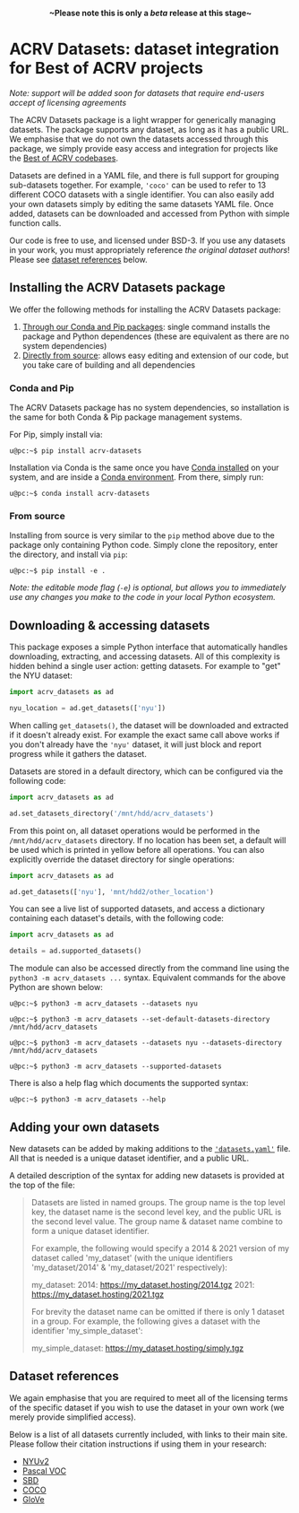 <p align=center><strong>~Please note this is only a <em>beta</em> release at this stage~</strong></p>

# ACRV Datasets: dataset integration for Best of ACRV projects

_Note: support will be added soon for datasets that require end-users accept of licensing agreements_

The ACRV Datasets package is a light wrapper for generically managing datasets. The package supports any dataset, as long as it has a public URL. We emphasise that we do not own the datasets accessed through this package, we simply provide easy access and integration for projects like the [Best of ACRV codebases](https://roboticvision.org/best-of-acrv).

Datasets are defined in a YAML file, and there is full support for grouping sub-datasets together. For example, `'coco'` can be used to refer to 13 different COCO datasets with a single identifier. You can also easily add your own datasets simply by editing the same datasets YAML file. Once added, datasets can be downloaded and accessed from Python with simple function calls.

Our code is free to use, and licensed under BSD-3. If you use any datasets in your work, you must appropriately reference _the original dataset authors_! Please see [dataset references](#dataset-references) below.

## Installing the ACRV Datasets package

We offer the following methods for installing the ACRV Datasets package:

1. [Through our Conda and Pip packages](#conda-and-pip): single command installs the package and Python dependences (these are equivalent as there are no system dependencies)
2. [Directly from source](#from-source): allows easy editing and extension of our code, but you take care of building and all dependencies

### Conda and Pip

The ACRV Datasets package has no system dependencies, so installation is the same for both Conda & Pip package management systems.

For Pip, simply install via:

```
u@pc:~$ pip install acrv-datasets
```

Installation via Conda is the same once you have [Conda installed](https://conda.io/projects/conda/en/latest/user-guide/install/index.html) on your system, and are inside a [Conda environment](https://conda.io/projects/conda/en/latest/user-guide/tasks/manage-environments.html). From there, simply run:

```
u@pc:~$ conda install acrv-datasets
```

### From source

Installing from source is very similar to the `pip` method above due to the package only containing Python code. Simply clone the repository, enter the directory, and install via `pip`:

```
u@pc:~$ pip install -e .
```

_Note: the editable mode flag (`-e`) is optional, but allows you to immediately use any changes you make to the code in your local Python ecosystem._

## Downloading & accessing datasets

This package exposes a simple Python interface that automatically handles downloading, extracting, and accessing datasets. All of this complexity is hidden behind a single user action: getting datasets. For example to "get" the NYU dataset:

```python
import acrv_datasets as ad

nyu_location = ad.get_datasets(['nyu'])
```

When calling `get_datasets()`, the dataset will be downloaded and extracted if it doesn't already exist. For example the exact same call above works if you don't already have the `'nyu'` dataset, it will just block and report progress while it gathers the dataset.

Datasets are stored in a default directory, which can be configured via the following code:

```python
import acrv_datasets as ad

ad.set_datasets_directory('/mnt/hdd/acrv_datasets')
```

From this point on, all dataset operations would be performed in the `/mnt/hdd/acrv_datasets` directory. If no location has been set, a default will be used which is printed in yellow before all operations. You can also explicitly override the dataset directory for single operations:

```python
import acrv_datasets as ad

ad.get_datasets(['nyu'], 'mnt/hdd2/other_location')
```

You can see a live list of supported datasets, and access a dictionary containing each dataset's details, with the following code:

```python
import acrv_datasets as ad

details = ad.supported_datasets()
```

The module can also be accessed directly from the command line using the `python3 -m acrv_datasets ...` syntax. Equivalent commands for the above Python are shown below:

```
u@pc:~$ python3 -m acrv_datasets --datasets nyu
```

```
u@pc:~$ python3 -m acrv_datasets --set-default-datasets-directory /mnt/hdd/acrv_datasets
```

```
u@pc:~$ python3 -m acrv_datasets --datasets nyu --datasets-directory /mnt/hdd/acrv_datasets
```

```
u@pc:~$ python3 -m acrv_datasets --supported-datasets
```

There is also a help flag which documents the supported syntax:

```
u@pc:~$ python3 -m acrv_datasets --help
```

## Adding your own datasets

New datasets can be added by making additions to the [`'datasets.yaml'`](https://github.com/raw/master/acrv_datasets/datasets.yaml) file. All that is needed is a unique dataset identifier, and a public URL.

A detailed description of the syntax for adding new datasets is provided at the top of the file:

> Datasets are listed in named groups. The group name is the top level key, the
> dataset name is the second level key, and the public URL is the second level
> value. The group name & dataset name combine to form a unique dataset
> identifier.
>
> For example, the following would specify a 2014 & 2021 version of my dataset
> called 'my_dataset' (with the unique identifiers 'my_dataset/2014' &
> 'my_dataset/2021' respectively):
>
> my_dataset:
> 2014: https://my_dataset.hosting/2014.tgz
> 2021: https://my_dataset.hosting/2021.tgz
>
> For brevity the dataset name can be omitted if there is only 1 dataset in a
> group. For example, the following gives a dataset with the identifier
> 'my_simple_dataset':
>
> my_simple_dataset: https://my_dataset.hosting/simply.tgz

## Dataset references

We again emphasise that you are required to meet all of the licensing terms of the specific dataset if you wish to use the dataset in your own work (we merely provide simplified access).

Below is a list of all datasets currently included, with links to their main site. Please follow their citation instructions if using them in your research:

- [NYUv2](https://cs.nyu.edu/~silberman/datasets/nyu_depth_v2.html)
- [Pascal VOC](http://host.robots.ox.ac.uk/pascal/VOC/)
- [SBD](http://home.bharathh.info/pubs/codes/SBD/download.html)
- [COCO](https://cocodataset.org/)
- [GloVe](https://nlp.stanford.edu/projects/glove/)
